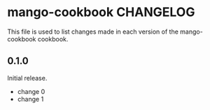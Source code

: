 # mango-cookbook CHANGELOG

This file is used to list changes made in each version of the mango-cookbook cookbook.

## 0.1.0

Initial release.

- change 0
- change 1
